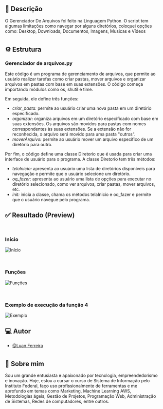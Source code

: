 ## 🧾 Descrição

O Gerenciador De Arquivos foi feito na Linguagem Python. O script tem 
algumas limitações como navegar por alguns diretórios, coloquei opções como: Desktop, Downloads, Documentos, Imagens, Musicas e Vídeos

<h1>

## ⚙️ Estrutura

### **Gerenciador de arquivos.py**
Este código é um programa de gerenciamento de arquivos, que permite ao usuário realizar tarefas como criar pastas, mover arquivos e organizar arquivos em pastas com base em suas extensões. O código começa importando módulos como os, shutil e time.

Em seguida, ele define três funções:

- *criar_pasta:* permite ao usuário criar uma nova pasta em um diretório especificado.
- *organizar:* organiza arquivos em um diretório especificado com base em suas extensões. Os arquivos são movidos para pastas com nomes correspondentes às suas extensões. Se a extensão não for reconhecida, o arquivo será movido para uma pasta "outros".
- *moverArquivo:* permite ao usuário mover um arquivo específico de um diretório para outro.

Por fim, o código define uma classe Diretorio que é usada para criar uma interface de usuário para o programa. A classe Diretorio tem três métodos:

- *telaInicio:* apresenta ao usuário uma lista de diretórios disponíveis para navegação e permite que o usuário selecione um diretório.
- *oq_fazer:* apresenta ao usuário uma lista de opções para executar no diretório selecionado, como ver arquivos, criar pastas, mover arquivos, etc.
- *init:* inicia a classe, chama os métodos telaInicio e oq_fazer e permite que o usuário navegue pelo programa.



## ✅ Resultado (Preview)
<br>

### Início
![Início](https://i.imgur.com/o9BiZVm.png)

<br>

### Funções
![Funções](https://i.imgur.com/ZjNW717.png)

<br>

### Exemplo de execução da função 4
![Exemplo](https://i.imgur.com/p3olc57.png)

## 💻 Autor

- [@Luan Ferreira](https://github.com/fluanbrito)

<h1>

## 🚀 Sobre mim
Sou um grande entusiasta e apaixonado por tecnologia, empreendedorismo e inovação. Hoje, estou a cursar o curso de Sistema de Informação pelo Instituto Federal, faço uso profissionalmente de ferramentas e me aprofundo em temas como Marketing, Machine Learning AWS, Metodologias ágeis, Gestão de Projetos, Programação Web, Administração de Sistemas, Redes de computadores, entre outros.